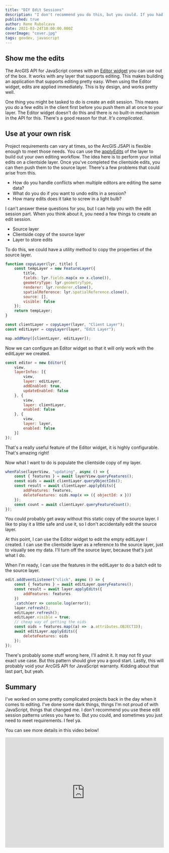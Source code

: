 ```yaml
---
title: "DIY Edit Sessions"
description: "I don't recommend you do this, but you could. If you had to. But maybe don't."
published: true
author: Rene Rubalcava
date: 2021-03-24T10:00:00.000Z
coverImage: "cover.jpg"
tags: geodev, javascript
---
```


## Show me the edits

The ArcGIS API for JavaScript comes with an [Editor widget](https://developers.arcgis.com/javascript/latest/api-reference/esri-widgets-Editor.html) you can use out of the box. It works with any layer that supports editing. This makes building an application that supports editing pretty easy. When using the Editor widget, edits are applied immediately. This is by design, and works pretty well.

One thing you might be tasked to do is create an edit session. This means you do a few edits in the client first before you push them all at once to your layer. The Editor widget doesn't do this and there is no built-in mechanism in the API for this. There's a good reason for that. _It's complicated_.

## Use at your own risk

Project requirements can vary at times, so the ArcGIS JSAPI is flexible enough to meet those needs. You can use the [applyEdits](https://developers.arcgis.com/javascript/latest/api-reference/esri-layers-FeatureLayer.html) of the layer to build out your own editing workflow. The idea here is to perform your initial edits on a clientside layer. Once you've completed the clientside edits, you can then push them to the source layer. There's a few problems that could arise from this.

* How do you handle conflicts when multiple editors are editing the same data?
* What do you do if you want to undo edits in a session?
* How many edits does it take to screw in a light bulb?

I can't answer these questions for you, but I can help you with the edit session part. When you think about it, you need a few things to create an edit session.

* Source layer
* Clientside copy of the source layer
* Layer to store edits

To do this, we could have a utility method to copy the properties of the source layer.

```js
function copyLayer(lyr, title) {
    const tempLayer = new FeatureLayer({
        title,
        fields: lyr.fields.map(x => x.clone()),
        geometryType: lyr.geometryType,
        renderer: lyr.renderer.clone(),
        spatialReference: lyr.spatialReference.clone(),
        source: [],
        visible: false
    });
    return tempLayer;
}

const clientLayer = copyLayer(layer, "Client Layer");
const editLayer = copyLayer(layer, "Edit Layer");

map.addMany([clientLayer, editLayer]);
```

Now we can configure an Editor widget so that it will only work with the editLayer we created.

```js
const editor = new Editor({
    view,
    layerInfos: [{
        view,
        layer: editLayer,
        addEnabled: true,
        updateEnabled: false
    }, {
        view,
        layer: clientLayer,
        enabled: false
    }, {
        view,
        layer: layer,
        enabled: false
    }]
});
```

That's a really useful feature of the Editor widget, it is highly configurable. That's amazing right!

Now what I want to do is populate the clientside copy of my layer.

```js
whenFalse(layerView, "updating", async () => {
    const { features } = await layerView.queryFeatures();
    const oids = await clientLayer.queryObjectIds();
    const result = await clientLayer.applyEdits({
        addFeatures: features,
        deleteFeatures: oids.map(x => ({ objectId: x }))
    });
    const count = await clientLayer.queryFeatureCount();
});
```

You could probably get away without this static copy of the source layer. I like to play it a little safe and use it, so I don't accidentally edit the source layer.

At this point, I can use the Editor widget to edit the empty editLayer I created. I can use the clientside layer as a reference to the source layer, just to visually see my data. I'll turn off the source layer, because that's just what I do.

When I'm ready, I can use the features in the editLayer to do a batch edit to the source layer.

```js
edit.addEventListener("click", async () => {
    const { features } = await editLayer.queryFeatures();
    const result = await layer.applyEdits({
        addFeatures: features
    })
    .catch(err => console.log(error));
    layer.refresh();
    editLayer.refresh();
    editLayer.visible = true;
    // cheap way of getting the oids
    const oids = features.map((a) =>  a.attributes.OBJECTID);
    await editLayer.applyEdits({
        deleteFeatures: oids
    });
});
```

There's probably some stuff wrong here, I'll admit it. It may not fit your exact use case. But this pattern should give you a good start. Lastly, this will probably void your ArcGIS API for JavaScript warranty. Kidding about that last part, but yeah.

## Summary

I've worked on some pretty complicated projects back in the day when it comes to editing. I've done some dark things, things I'm not proud of with JavaScript, things that changed me. I don't recommend you use these edit session patterns unless you have to. But you could, and sometimes you just need to meet requirements. I feel ya.

You can see more details in this video below!

<iframe width="100%" height="350" src="https://www.youtube.com/embed/C7B7DSHnRVc" title="YouTube video player" frameborder="0" allow="accelerometer; autoplay; clipboard-write; encrypted-media; gyroscope; picture-in-picture" allowfullscreen></iframe>

